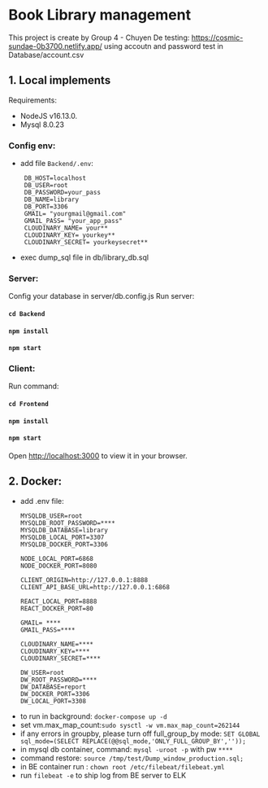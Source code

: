 # Book Library management

This project is create by Group 4 - Chuyen De
testing: https://cosmic-sundae-0b3700.netlify.app/
using accoutn and password test in Database/account.csv

## 1. Local implements

Requirements:

- NodeJS v16.13.0.
- Mysql 8.0.23

### Config env:

- add file `Backend/.env`:
  ```
   DB_HOST=localhost
   DB_USER=root
   DB_PASSWORD=your_pass
   DB_NAME=library
   DB_PORT=3306
   GMAIL= "yourgmail@gmail.com"
   GMAIL_PASS= "your_app_pass"
   CLOUDINARY_NAME= your**
   CLOUDINARY_KEY= yourkey**
   CLOUDINARY_SECRET= yourkeysecret**
  ```
- exec dump_sql file in db/library_db.sql

### Server:

Config your database in server/db.config.js
Run server:

#### `cd Backend`

#### `npm install`

#### `npm start`

### Client:

Run command:

#### `cd Frontend`

#### `npm install`

#### `npm start`

Open [http://localhost:3000](http://localhost:3000) to view it in your browser.

## 2. Docker:

- add .env file:
  ```
  MYSQLDB_USER=root
  MYSQLDB_ROOT_PASSWORD=****
  MYSQLDB_DATABASE=library
  MYSQLDB_LOCAL_PORT=3307
  MYSQLDB_DOCKER_PORT=3306

  NODE_LOCAL_PORT=6868
  NODE_DOCKER_PORT=8080

  CLIENT_ORIGIN=http://127.0.0.1:8888
  CLIENT_API_BASE_URL=http://127.0.0.1:6868

  REACT_LOCAL_PORT=8888
  REACT_DOCKER_PORT=80

  GMAIL= ****
  GMAIL_PASS=****

  CLOUDINARY_NAME=****
  CLOUDINARY_KEY=****
  CLOUDINARY_SECRET=****

  DW_USER=root
  DW_ROOT_PASSWORD=****
  DW_DATABASE=report
  DW_DOCKER_PORT=3306
  DW_LOCAL_PORT=3308

  ```
- to run in background: `docker-compose up -d`
- set vm.max_map_count:`sudo sysctl -w vm.max_map_count=262144`
- if any errors in groupby, please turn off full_group_by mode: `SET GLOBAL sql_mode=(SELECT REPLACE(@@sql_mode,'ONLY_FULL_GROUP_BY',''));`
- in mysql db container, command: `mysql -uroot -p` with pw `****`
- command restore: `source /tmp/test/Dump_window_production.sql;`
- in BE container run : `chown root /etc/filebeat/filebeat.yml`
- run `filebeat -e` to ship log from BE server to ELK
